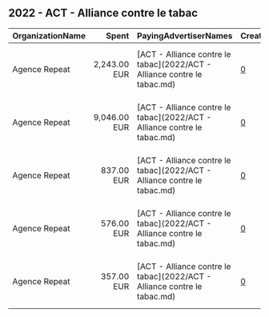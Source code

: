 ## 2022 - ACT - Alliance contre le tabac 
|OrganizationName|Spent|PayingAdvertiserNames|CreativeUrls|Impressions|Genders|AgeBrackets|CountryCodes|BillingAddresses|CandidateBallotInformation|
|:---|---:|:---|:---|---:|:---|:---|:---|:---|:---|
|Agence Repeat|2,243.00 EUR|[ACT - Alliance contre le tabac](2022/ACT - Alliance contre le tabac.md)|[0](https://www.snap.com/political-ads/asset/aaa227a93024b2048fb7b23c273601f6cb2a47ec67a4f086b86bba3d887495e8?mediaType=jpg)|1,679,450||25+|france|"114 avenue Charles de Gaulle ,Neuilly sur Seine,92200,FR"|Alliance Contre le Tabac|
|Agence Repeat|9,046.00 EUR|[ACT - Alliance contre le tabac](2022/ACT - Alliance contre le tabac.md)|[0](https://www.snap.com/political-ads/asset/8641e96e314d9281ddc32c3dc49e35aa21bd74317ff8b7a15861139908133a61?mediaType=mp4)|4,477,024||25+|france|"114 avenue Charles de Gaulle ,Neuilly sur Seine,92200,FR"|Alliance Contre le Tabac|
|Agence Repeat|837.00 EUR|[ACT - Alliance contre le tabac](2022/ACT - Alliance contre le tabac.md)|[0](https://www.snap.com/political-ads/asset/134d6da4761ad29720c50bb7b7cc274804abe59a532a96bd808abcadeaafa852?mediaType=jpg)|477,445||25+|france|"114 avenue Charles de Gaulle ,Neuilly sur Seine,92200,FR"|Alliance Contre le Tabac|
|Agence Repeat|576.00 EUR|[ACT - Alliance contre le tabac](2022/ACT - Alliance contre le tabac.md)|[0](https://www.snap.com/political-ads/asset/0c447cb4c270bed3cbf43a053bdfe098ccbcb405495b713c38fe7814ac9eee53?mediaType=jpg)|293,381||25+|france|"114 avenue Charles de Gaulle ,Neuilly sur Seine,92200,FR"|Alliance Contre le Tabac|
|Agence Repeat|357.00 EUR|[ACT - Alliance contre le tabac](2022/ACT - Alliance contre le tabac.md)|[0](https://www.snap.com/political-ads/asset/266515503b2557a65c5ebe4c4a5c2d8fbc00179eccac1c761d05ccc0dc9f1141?mediaType=jpg)|212,837||25+|france|"114 avenue Charles de Gaulle ,Neuilly sur Seine,92200,FR"|Alliance Contre le Tabac|
